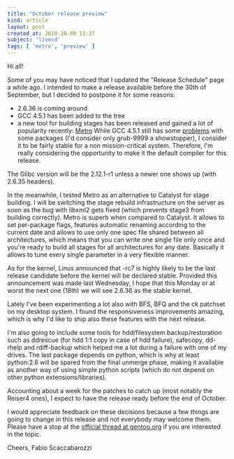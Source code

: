 ```yaml
---
title: "October release preview"
kind: article
layout: post
created_at: 2010-10-09 13:37
subject: 'livecd'
tags: [ 'metro', 'preview' ]
---
```

Hi all\!

Some of you may have noticed that I updated the \"Release Schedule\" page a while ago\.
I intended to make a release available before the 30th of September, but I decided to postpone it for some reasons\:

* 2\.6\.36 is coming around
* GCC 4\.5\.1 has been added to the tree
* a new tool for building stages has been released and gained a lot of popularity recently\: [Metro](http://www.funtoo.org/en/metro/tutorial/)
While GCC 4\.5\.1 still has some [problems](http://bugs.gentoo.org/show_bug.cgi?id=296658) with some packages \(I\'d consider only grub\-9999 a showstopper\), I consider it to be fairly stable for a non mission\-critical system\. Therefore, I\'m really considering the opportunity to make it the default compiler for this release\.

The Glibc version will be the 2\.12\.1\-r1 unless a newer one shows up \(with 2\.6\.35 headers\)\.

In the meanwhile, I tested Metro as an alternative to Catalyst for stage building\. I will be switching the stage rebuild infrastructure on the server as soon as the bug with libxml2 gets fixed \(which prevents stage3 from building correctly\)\. Metro is superb when compared to Catalyst\. It allows to set per\-package flags, features automatic renaming according to the current date and allows to use only one spec file shared between all architectures, which means that you can write one single file only once and you\'re ready to build all stages for all architectures for any date\. Basically it allows to tune every single parameter in a very flexible manner\.

As for the kernel, Linus announced that \-rc7 is highly likely to be the last release candidate before the kernel will be declared stable\. Provided this announcement was made last Wednesday, I hope that this Monday or at worst the next one \(18th\) we will see 2\.6\.36 as the stable kernel\.

Lately I\'ve been experimenting a lot also with BFS, BFQ and the ck patchset on my desktop system\. I found the responsiveness improvements amazing, which is why I\'d like to ship also these features with the next release\.

I\'m also going to include some tools for hdd/filesystem backup/restoration such as ddrescue \(for hdd 1\:1 copy in case of hdd failure\), safecopy, dd\-rhelp and rdiff\-backup which helped me a lot during a failure with one of my drives\. The last package depends on python, which is why at least python\:2\.6 will be spared from the final unmerge phase, making it available as another way of using simple python scripts \(which do not depend on other python extensions/libraries\)\.

Accounting about a week for the patches to catch up \(most notably the Reiser4 ones\), I expect to have the release ready before the end of October\.

I would appreciate feedback on these decisions because a few things are going to change in this release and not everybody may welcome them\. Please have a stop at the [official thread at gentoo\.org](http://forums.gentoo.org/viewtopic-t-841256.html) if you are interested in the topic\.

Cheers,
Fabio Scaccabarozzi
